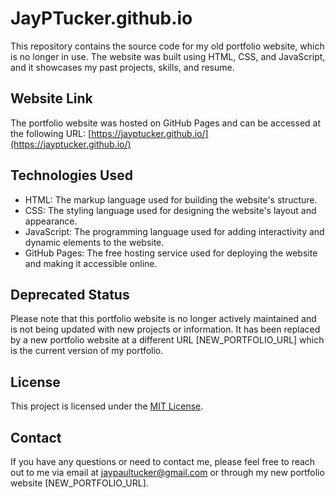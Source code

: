 # JayPTucker.github.io

This repository contains the source code for my old portfolio website, which is no longer in use. The website was built using HTML, CSS, and JavaScript, and it showcases my past projects, skills, and resume.

## Website Link

The portfolio website was hosted on GitHub Pages and can be accessed at the following URL: [https://jayptucker.github.io/](https://jayptucker.github.io/)

## Technologies Used

- HTML: The markup language used for building the website's structure.
- CSS: The styling language used for designing the website's layout and appearance.
- JavaScript: The programming language used for adding interactivity and dynamic elements to the website.
- GitHub Pages: The free hosting service used for deploying the website and making it accessible online.

## Deprecated Status

Please note that this portfolio website is no longer actively maintained and is not being updated with new projects or information. It has been replaced by a new portfolio website at a different URL [NEW_PORTFOLIO_URL] which is the current version of my portfolio.

## License

This project is licensed under the [MIT License](LICENSE).

## Contact

If you have any questions or need to contact me, please feel free to reach out to me via email at [jaypaultucker@gmail.com](mailto:jaypaultucker@gmail.com) or through my new portfolio website [NEW_PORTFOLIO_URL].
